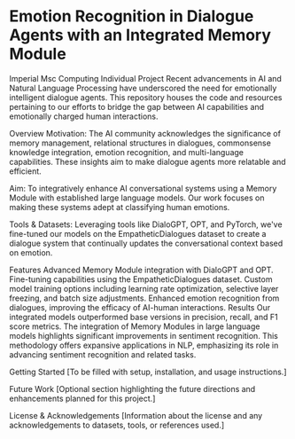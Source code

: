 # Emotion Recognition in Dialogue Agents with an Integrated Memory Module
Imperial Msc Computing Individual Project 
Recent advancements in AI and Natural Language Processing have underscored the need for emotionally intelligent dialogue agents. This repository houses the code and resources pertaining to our efforts to bridge the gap between AI capabilities and emotionally charged human interactions.

Overview
Motivation: The AI community acknowledges the significance of memory management, relational structures in dialogues, commonsense knowledge integration, emotion recognition, and multi-language capabilities. These insights aim to make dialogue agents more relatable and efficient.

Aim: To integratively enhance AI conversational systems using a Memory Module with established large language models. Our work focuses on making these systems adept at classifying human emotions.

Tools & Datasets: Leveraging tools like DialoGPT, OPT, and PyTorch, we've fine-tuned our models on the EmpatheticDialogues dataset to create a dialogue system that continually updates the conversational context based on emotion.

Features
Advanced Memory Module integration with DialoGPT and OPT.
Fine-tuning capabilities using the EmpatheticDialogues dataset.
Custom model training options including learning rate optimization, selective layer freezing, and batch size adjustments.
Enhanced emotion recognition from dialogues, improving the efficacy of AI-human interactions.
Results
Our integrated models outperformed base versions in precision, recall, and F1 score metrics. The integration of Memory Modules in large language models highlights significant improvements in sentiment recognition. This methodology offers expansive applications in NLP, emphasizing its role in advancing sentiment recognition and related tasks.

Getting Started
[To be filled with setup, installation, and usage instructions.]

Future Work
[Optional section highlighting the future directions and enhancements planned for this project.]

License & Acknowledgements
[Information about the license and any acknowledgements to datasets, tools, or references used.]


